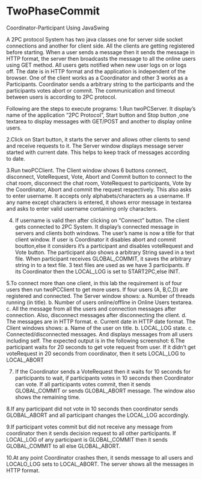 # TwoPhaseCommit
Coordinator-Participant Using JavaSwing

A 2PC protocol System has two java classes one for server side socket connections and another for client side. All the clients are getting registered before starting. When a user sends a message then it sends the message in HTTP format, the server then broadcasts the message to all the online users using GET method.  All users gets notified when new user logs on or logs off. The date is in HTTP format and the application is independent of the browser. One of the client works as a Coordinator and other 3 works as a Participants. Coordinator sends a arbitrary string to the participants and the participants votes abort or commit. The communication and timeout between users is according to 2PC protocol.

Following are the steps to execute programs:
1.Run twoPCServer. It display’s name of the application “2PC Protocol”, Start button  and Stop button ,one textarea to display messages with GET/POST and another to display online users. 

2.Click on Start button, it starts the server and allows other clients to send and receive requests to it. The Server window displays message server started with current date. This helps to keep track of messages according to date. 

3.Run twoPCClient. The Client window shows 6 buttons connect, disconnect, VoteRequest, Vote, Abort and Commit button to connect to the chat room, disconnect the chat room, VoteRequest to participants, Vote by the Coordinator, Abort and commit the request respectively. This also asks to enter username. It accepts only alphabets/characters as a username. If any name except characters is entered, it shows error message in textarea and asks to enter valid username containing only characters. 

4. If username is valid then after clicking on “Connect” button. The client gets connected to 2PC System. It display’s connected message in servers and clients both windows. The user’s name is now a title for that client window. If user is Coordinator it disables abort and commit boutton,else it considers it’s a participant and disables voteRequest and Vote button.
The participant also shows a arbitrary String saved in a text file. When participant receives GLOBAL_COMMIT, it saves the arbitrary string in to a text file. 3 text files are used as we have 3 participants. 
If its Coordinator then the LOCAL_LOG is set to START2PC,else INIT.

5.To connect more than one client, in this lab the requirement is of four users then run twoPCClient to get more users. If four users (A, B,C,D) are registered and connected. 
The Server window shows:
a. Number of threads running (in title).
b. Number of users online/offline in Online Users textarea.
c. All the message from all the users and connection messages after connection. Also, disconnect messages after disconnecting the client.
d. The messages are in HTTP format.
e. Current date in HTTP date format.
The Client windows shows:
a. Name of the user on title.
b. LOCAL_LOG state.
c. Connected/disconnected messages. And displays messages from all users including self.
The expected output is in the following screenshot:
6.The participant waits for 20 seconds to get vote request from user. If it didn’t get voteRequest  in 20 seconds from coordinator, then it sets LOCAL_LOG to LOCAL_ABORT

7. If the Coordinator sends a VoteRequest then it waits for 10 seconds for participants to wait, if participants votes in 10 seconds then Coordinator can vote. If all participants votes commit, then it sends GLOBAL_COMMIT or sends GLOBAL_ABORT message.  The window also shows the remaining time.
 
8.If any participant did not vote in 10 seconds then coordinator sends GLOBAL_ABORT and all participant changes the LOCAL_LOG accordingly.
 
9.If participant votes commit but did not receive any message from coordinator then it sends decision request to all other participants. If LOCAL_LOG of any participant is GLOBAL_COMMIT then it sends GLOBAL_COMMIT to all else GLOBAL_ABORT. 
 
10.At any point Coordinator crashes then, it sends message to all users and LOCALO_LOG sets to LOCAL_ABORT.
The server shows all the messages in HTTP format.

 




